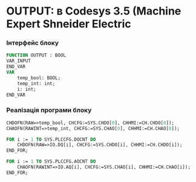 # OUTPUT: в Codesys 3.5 (Machine Expert Shneider Electric

### Інтерфейс блоку 

```pascal
FUNCTION OUTPUT : BOOL
VAR_INPUT
END_VAR
VAR
	temp_bool: BOOL;
	temp_int: int;
	i: int;
END_VAR

```



### Реалізація програми блоку 

```pascal
CHDOFN(RAW=>temp_bool, CHCFG:=SYS.CHDO[0], CHHMI:=CH.CHDO[0]);
CHAOFN(RAWINT=>temp_int, CHCFG:=SYS.CHAO[0], CHHMI:=CH.CHAO[0]);

FOR i := 1 TO SYS.PLCCFG.DOCNT DO
    CHDOFN(RAW=>IO.DQ[i], CHCFG:=SYS.CHDO[i], CHHMI:=CH.CHDO[i]);
END_FOR;

FOR i := 1 TO SYS.PLCCFG.AOCNT DO
    CHAOFN(RAWINT=>IO.AQ[i], CHCFG:=SYS.CHAO[i], CHHMI:=CH.CHAO[i]);
END_FOR;

```



